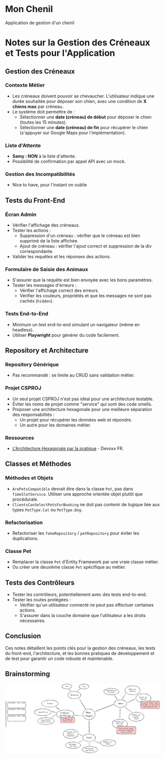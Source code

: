 # Mon Chenil
Application de gestion d'un chenil

# Notes sur la Gestion des Créneaux et Tests pour l'Application

## Gestion des Créneaux

### Contexte Métier
- Les créneaux doivent pouvoir se chevaucher. L'utilisateur indique une durée souhaitée pour déposer son chien, avec une condition de **X chiens max** par créneau.
- Le système doit permettre de :
  - Sélectionner une **date (créneau) de début** pour déposer le chien (toutes les 15 minutes).
  - Sélectionner une **date (créneau) de fin** pour récupérer le chien (s'appuyer sur Google Maps pour l'implémentation).

### Liste d'Attente
- **Samy : NON** à la liste d'attente.
- Possibilité de confirmation par appel API avec un mock.

### Gestion des Incompatibilités
- Nice to have, pour l'instant on oublie

## Tests du Front-End

### Écran Admin
- Vérifier l'affichage des créneaux.
- Tester les actions :
  - Suppression d'un créneau : vérifier que le créneau est bien supprimé de la liste affichée.
  - Ajout de créneau : vérifier l'ajout correct et suppression de la div correspondante.
- Valider les requêtes et les réponses des actions.

### Formulaire de Saisie des Animaux
- S'assurer que la requête est bien envoyée avec les bons paramètres.
- Tester les messages d'erreurs :
  - Vérifier l'affichage correct des erreurs.
  - Vérifier les couleurs, propriétés et que les messages ne sont pas cachés (`hidden`).

### Tests End-to-End
- Minimum un test end-to-end simulant un navigateur (même en headless).
- Utiliser **Playwright** pour générer du code facilement.

## Repository et Architecture

### Repository Générique
- Pas recommandé : se limite au CRUD sans validation métier.

### Projet CSPROJ
- Un seul projet CSPROJ n'est pas idéal pour une architecture testable.
- Éviter les noms de projet comme "service" qui sont des code smells.
- Proposer une architecture hexagonale pour une meilleure séparation des responsabilités :
  - Un projet pour récupérer les données web et répondre.
  - Un autre pour les domaines métier.

### Ressources
- [L'Architecture Hexagonale par la pratique](https://youtu.be/-dXN8wkN0yk) - Devoxx FR.

## Classes et Méthodes

### Méthodes et Objets
- `ArePetsCompatible` devrait être dans la classe `Pet`, pas dans `TimeSlotService`. Utiliser une approche orientée objet plutôt que procédurale.
- `ClientsCanSelectPetsForBooking` ne doit pas contenir de logique liée aux types `PetType.Cat` ou `PetType.Dog`.

### Refactorisation
- Refactoriser les `fakeRepository` / `petRepository` pour éviter les duplications.

### Classe Pet
- Remplacer la classe `Pet` d'Entity Framework par une vraie classe métier.
- Ou créer une deuxième classe `Pet` spécifique au métier.

## Tests des Contrôleurs
- Tester les contrôleurs, potentiellement avec des tests end-to-end.
- Tester les routes protégées :
  - Vérifier qu'un utilisateur connecté ne peut pas effectuer certaines actions.
  - S'assurer dans la couche domaine que l'utilisateur a les droits nécessaires.

## Conclusion
Ces notes détaillent les points clés pour la gestion des créneaux, les tests du front-end, l'architecture, et les bonnes pratiques de développement et de test pour garantir un code robuste et maintenable.


## Brainstorming
![Brainstorming](images/brainstorming.png)

